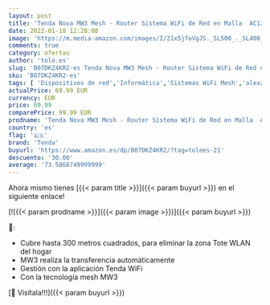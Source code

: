 ```yaml
---
layout: post
title: 'Tenda Nova MW3 Mesh - Router Sistema WiFi de Red en Malla  AC1200  2.4GHz +5 GHz  Plug and Play  Mu-MIMO  Fast Ethernet 10/100  funciona con Alexa   pack 3'
date: 2022-01-18 12:28:08
image: 'https://m.media-amazon.com/images/I/21x5jfoVgJS._SL500_._SL400_.jpg'
comments: true
category: ofertas
author: 'tole.es'
slug: 'B07DKZ4KR2-es Tenda Nova MW3 Mesh - Router Sistema WiFi de Red en Malla...'
sku: 'B07DKZ4KR2-es'
tags: [ 'Dispositivos de red','Informática','Sistemas WiFi Mesh','alexa','tenda', ]
actualPrice: 69.99 EUR
currency: EUR
price: 69.99
comparePrice: 99.99 EUR
prodname: 'Tenda Nova MW3 Mesh - Router Sistema WiFi de Red en Malla  AC1200  2.4GHz +5 GHz  Plug and Play  Mu-MIMO  Fast Ethernet 10/100  funciona con Alexa   pack 3'
country: 'es'
flag: '🇪🇸'
brand: 'Tenda'
buyurl: 'https://www.amazon.es/dp/B07DKZ4KR2/?tag=tolees-21'
descuento: '30.00'
average: '73.5868749999999'
---
```


Ahora mismo tienes [{{< param title >}}]({{< param buyurl >}}) en el siguiente enlace!

[![{{< param prodname >}}]({{< param image >}})]({{< param buyurl >}})

🔎:

- Cubre hasta 300 metros cuadrados, para eliminar la zona Tote WLAN del hogar
- MW3 realiza la transferencia automáticamente
- Gestión con la aplicación Tenda WiFi
- Con la tecnología mesh MW3

[🛒 Visítala!!!]({{< param buyurl >}})

